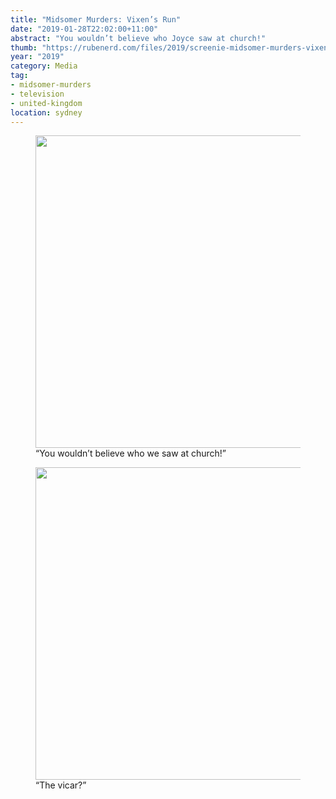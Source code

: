 ```yaml
---
title: "Midsomer Murders: Vixen’s Run"
date: "2019-01-28T22:02:00+11:00"
abstract: "You wouldn’t believe who Joyce saw at church!"
thumb: "https://rubenerd.com/files/2019/screenie-midsomer-murders-vixens-run-01.jpg"
year: "2019"
category: Media
tag:
- midsomer-murders
- television
- united-kingdom
location: sydney
---
```

<figure>
<img src="https://rubenerd.com/files/2019/screenie-midsomer-murders-vixens-run-01.jpg" alt="" style="width:500px;" />
<figcaption>“You wouldn’t believe who we saw at church!”</figcaption>
</figure>

<figure>
<img src="https://rubenerd.com/files/2019/screenie-midsomer-murders-vixens-run-02.jpg" alt="" style="width:500px;" />
<figcaption>“The vicar?”</figcaption>
</figure>

